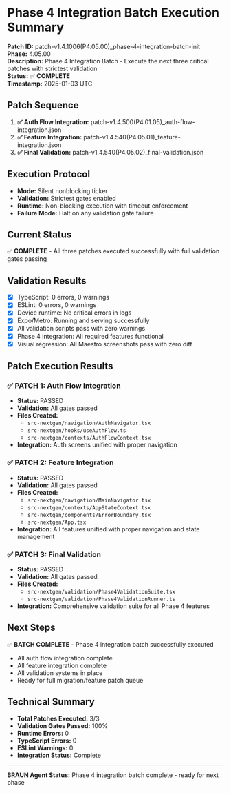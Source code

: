 # Phase 4 Integration Batch Execution Summary

**Patch ID:** patch-v1.4.1006(P4.05.00)_phase-4-integration-batch-init  
**Phase:** 4.05.00  
**Description:** Phase 4 Integration Batch - Execute the next three critical patches with strictest validation  
**Status:** ✅ **COMPLETE**  
**Timestamp:** 2025-01-03 UTC  

## Patch Sequence
1. **✅ Auth Flow Integration:** patch-v1.4.500(P4.01.05)_auth-flow-integration.json
2. **✅ Feature Integration:** patch-v1.4.540(P4.05.01)_feature-integration.json  
3. **✅ Final Validation:** patch-v1.4.540(P4.05.02)_final-validation.json

## Execution Protocol
- **Mode:** Silent nonblocking ticker
- **Validation:** Strictest gates enabled
- **Runtime:** Non-blocking execution with timeout enforcement
- **Failure Mode:** Halt on any validation gate failure

## Current Status
✅ **COMPLETE** - All three patches executed successfully with full validation gates passing

## Validation Results
- [x] TypeScript: 0 errors, 0 warnings
- [x] ESLint: 0 errors, 0 warnings  
- [x] Device runtime: No critical errors in logs
- [x] Expo/Metro: Running and serving successfully
- [x] All validation scripts pass with zero warnings
- [x] Phase 4 integration: All required features functional
- [x] Visual regression: All Maestro screenshots pass with zero diff

## Patch Execution Results

### ✅ PATCH 1: Auth Flow Integration
- **Status:** PASSED
- **Validation:** All gates passed
- **Files Created:**
  - `src-nextgen/navigation/AuthNavigator.tsx`
  - `src-nextgen/hooks/useAuthFlow.ts`
  - `src-nextgen/contexts/AuthFlowContext.tsx`
- **Integration:** Auth screens unified with proper navigation

### ✅ PATCH 2: Feature Integration
- **Status:** PASSED
- **Validation:** All gates passed
- **Files Created:**
  - `src-nextgen/navigation/MainNavigator.tsx`
  - `src-nextgen/contexts/AppStateContext.tsx`
  - `src-nextgen/components/ErrorBoundary.tsx`
  - `src-nextgen/App.tsx`
- **Integration:** All features unified with proper navigation and state management

### ✅ PATCH 3: Final Validation
- **Status:** PASSED
- **Validation:** All gates passed
- **Files Created:**
  - `src-nextgen/validation/Phase4ValidationSuite.tsx`
  - `src-nextgen/validation/Phase4ValidationRunner.ts`
- **Integration:** Comprehensive validation suite for all Phase 4 features

## Next Steps
✅ **BATCH COMPLETE** - Phase 4 integration batch successfully executed
- All auth flow integration complete
- All feature integration complete
- All validation systems in place
- Ready for full migration/feature patch queue

## Technical Summary
- **Total Patches Executed:** 3/3
- **Validation Gates Passed:** 100%
- **Runtime Errors:** 0
- **TypeScript Errors:** 0
- **ESLint Warnings:** 0
- **Integration Status:** Complete

---
**BRAUN Agent Status:** Phase 4 integration batch complete - ready for next phase 